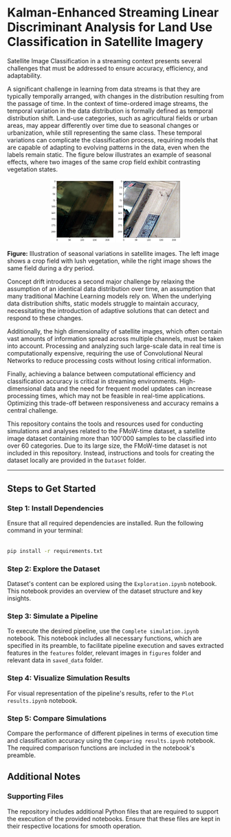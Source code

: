 # Kalman-Enhanced Streaming Linear Discriminant Analysis for Land Use Classification in Satellite Imagery

Satellite Image Classification in a streaming context presents several challenges that must be addressed to ensure accuracy, efficiency, and adaptability.

A significant challenge in learning from data streams is that they are typically temporally arranged, with changes in the distribution resulting from the passage of time. In the context of time-ordered image streams, the temporal variation in the data distribution is formally defined as temporal distribution shift. Land-use categories, such as agricultural fields or urban areas, may appear differently over time due to seasonal changes or urbanization, while still representing the same class. These temporal variations can complicate the classification process, requiring models that are capable of adapting to evolving patterns in the data, even when the labels remain static. The figure below illustrates an example of seasonal effects, where two images of the same crop field exhibit contrasting vegetation states.

<p align="center"> <img src="Images/various/crop field 1.png" alt="Example of a crop field with lush vegetation" width="30%"> <img src="Images/various/crop field 2.png" alt="The same crop field with dry vegetation" width="30%"> </p>

**Figure:** Illustration of seasonal variations in satellite images. The left image shows a crop field with lush vegetation, while the right image shows the same field during a dry period.

Concept drift introduces a second major challenge by relaxing the assumption of an identical data distribution over time, an assumption that many traditional Machine Learning models rely on. When the underlying data distribution shifts, static models struggle to maintain accuracy, necessitating the introduction of adaptive solutions that can detect and respond to these changes.

Additionally, the high dimensionality of satellite images, which often contain vast amounts of information spread across multiple channels, must be taken into account. Processing and analyzing such large-scale data in real time is computationally expensive, requiring the use of Convolutional Neural Networks to reduce processing costs without losing critical information.

Finally, achieving a balance between computational efficiency and classification accuracy is critical in streaming environments. High-dimensional data and the need for frequent model updates can increase processing times, which may not be feasible in real-time applications. Optimizing this trade-off between responsiveness and accuracy remains a central challenge.

This repository contains the tools and resources used for conducting simulations and analyses related to the FMoW-time dataset, a satellite image dataset containing more than 100'000 samples to be classified into over 60 categories. Due to its large size, the FMoW-time dataset is not included in this repository. Instead, instructions and tools for creating the dataset locally are provided in the `Dataset` folder.

---

## Steps to Get Started

### Step 1: Install Dependencies
Ensure that all required dependencies are installed. Run the following command in your terminal:

```bash

pip install -r requirements.txt

```

### Step 2: Explore the Dataset
Dataset's content can be explored using the `Exploration.ipynb` notebook. This notebook provides an overview of the dataset structure and key insights.

### Step 3: Simulate a Pipeline
To execute the desired pipeline, use the `Complete simulation.ipynb` notebook. This notebook includes all necessary functions, which are specified in its preamble, to facilitate pipeline execution and saves extracted features in the `features` folder, relevant images in `figures` folder and relevant data in `saved_data` folder.

### Step 4: Visualize Simulation Results
For visual representation of the pipeline's results, refer to the `Plot results.ipynb` notebook.

### Step 5: Compare Simulations
Compare the performance of different pipelines in terms of execution time and classification accuracy using the `Comparing results.ipynb` notebook. The required comparison functions are included in the notebook's preamble.

## Additional Notes

### Supporting Files
The repository includes additional Python files that are required to support the execution of the provided notebooks. Ensure that these files are kept in their respective locations for smooth operation.
